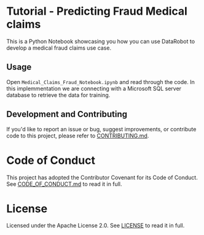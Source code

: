 # Tutorial - Predicting Fraud Medical claims

This is a Python Notebook showcasing you how you can use DataRobot to develop a medical fraud claims use case.

## Usage

Open `Medical_Claims_Fraud_Notebook.ipynb` and read through the code. In this implemmentation we are connecting with a Microsoft SQL server database to retrieve the data for training.


## Development and Contributing

If you'd like to report an issue or bug, suggest improvements, or contribute code to this project, please refer to [CONTRIBUTING.md](CONTRIBUTING.md).


# Code of Conduct

This project has adopted the Contributor Covenant for its Code of Conduct. 
See [CODE_OF_CONDUCT.md](CODE_OF_CONDUCT.md) to read it in full.

# License

Licensed under the Apache License 2.0. 
See [LICENSE](LICENSE) to read it in full.



